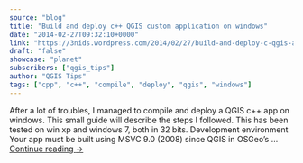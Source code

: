 ```yaml
---
source: "blog"
title: "Build and deploy c++ QGIS custom application on windows"
date: "2014-02-27T09:32:10+0000"
link: "https://3nids.wordpress.com/2014/02/27/build-and-deploy-c-qgis-app-on-windows/"
draft: "false"
showcase: "planet"
subscribers: ["qgis_tips"]
author: "QGIS Tips"
tags: ["cpp", "c++", "compile", "deploy", "qgis", "windows"]
---
```


After a lot of troubles, I managed to compile and deploy a QGIS c++ app on windows. This small guide will describe the steps I followed. This has been tested on win xp and windows 7, both in 32 bits. Development environment Your app must be built using MSVC 9.0 (2008) since QGIS in OSGeo&#8217;s &#8230; <a class="more-link" href="https://3nids.wordpress.com/2014/02/27/build-and-deploy-c-qgis-app-on-windows/">Continue reading <span class="meta-nav">&#8594;</span></a>
